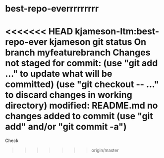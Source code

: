 # best-repo-everrrrrrrrr

<<<<<<< HEAD
kjameson-ltm:best-repo-ever kjameson git status
On branch myfeaturebranch
Changes not staged for commit:
      (use "git add <file>..." to update what will be committed)
      (use "git checkout -- <file>..." to discard changes in working directory)
   modified: README.md
no changes added to commit (use "git add" and/or "git commit -a")
=======
Check
>>>>>>> origin/master
